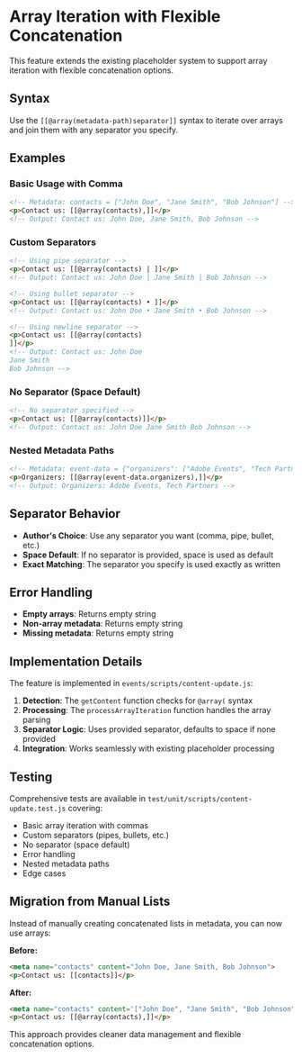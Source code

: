 # Array Iteration with Flexible Concatenation

This feature extends the existing placeholder system to support array iteration with flexible concatenation options.

## Syntax

Use the `[[@array(metadata-path)separator]]` syntax to iterate over arrays and join them with any separator you specify.

## Examples

### Basic Usage with Comma

```html
<!-- Metadata: contacts = ["John Doe", "Jane Smith", "Bob Johnson"] -->
<p>Contact us: [[@array(contacts),]]</p>
<!-- Output: Contact us: John Doe, Jane Smith, Bob Johnson -->
```

### Custom Separators

```html
<!-- Using pipe separator -->
<p>Contact us: [[@array(contacts) | ]]</p>
<!-- Output: Contact us: John Doe | Jane Smith | Bob Johnson -->

<!-- Using bullet separator -->
<p>Contact us: [[@array(contacts) • ]]</p>
<!-- Output: Contact us: John Doe • Jane Smith • Bob Johnson -->

<!-- Using newline separator -->
<p>Contact us: [[@array(contacts)
]]</p>
<!-- Output: Contact us: John Doe
Jane Smith
Bob Johnson -->
```

### No Separator (Space Default)

```html
<!-- No separator specified -->
<p>Contact us: [[@array(contacts)]]</p>
<!-- Output: Contact us: John Doe Jane Smith Bob Johnson -->
```

### Nested Metadata Paths

```html
<!-- Metadata: event-data = {"organizers": ["Adobe Events", "Tech Partners"]} -->
<p>Organizers: [[@array(event-data.organizers),]]</p>
<!-- Output: Organizers: Adobe Events, Tech Partners -->
```

## Separator Behavior

- **Author's Choice**: Use any separator you want (comma, pipe, bullet, etc.)
- **Space Default**: If no separator is provided, space is used as default
- **Exact Matching**: The separator you specify is used exactly as written

## Error Handling

- **Empty arrays**: Returns empty string
- **Non-array metadata**: Returns empty string
- **Missing metadata**: Returns empty string

## Implementation Details

The feature is implemented in `events/scripts/content-update.js`:

1. **Detection**: The `getContent` function checks for `@array(` syntax
2. **Processing**: The `processArrayIteration` function handles the array parsing
3. **Separator Logic**: Uses provided separator, defaults to space if none provided
4. **Integration**: Works seamlessly with existing placeholder processing

## Testing

Comprehensive tests are available in `test/unit/scripts/content-update.test.js` covering:

- Basic array iteration with commas
- Custom separators (pipes, bullets, etc.)
- No separator (space default)
- Error handling
- Nested metadata paths
- Edge cases

## Migration from Manual Lists

Instead of manually creating concatenated lists in metadata, you can now use arrays:

**Before:**
```html
<meta name="contacts" content="John Doe, Jane Smith, Bob Johnson">
<p>Contact us: [[contacts]]</p>
```

**After:**
```html
<meta name="contacts" content='["John Doe", "Jane Smith", "Bob Johnson"]'>
<p>Contact us: [[@array(contacts),]]</p>
```

This approach provides cleaner data management and flexible concatenation options. 
